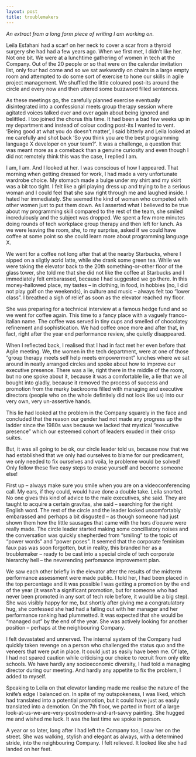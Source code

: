 ```yaml
---
layout: post
title: troublemakers
---
```


_An extract from a long form piece of writing I am working on._



Leila Esfahani had a scarf on her neck to cover a scar from a thyroid surgery she had had a few years ago. When we first met, I didn’t like her. Not one bit. We were at a lunchtime gathering of women in tech at the Company. Out of the 20 people or so that were on the calendar invitation list, only four had come and so we sat awkwardly on chairs in a large empty room and attempted to do some sort of exercise to hone our skills in agile project management. We shuffled the little coloured post-its around the circle and every now and then uttered some buzzword filled sentences.

As these meetings go, the carefully planned exercise eventually disintegrated into a confessional meets group therapy session where agitated voices talked over and over again about being ignored and belittled. I too joined the chorus this time. It had been a bad few weeks up in my department and instead of colour coding post-its I wanted to vent. ‘Being good at what you do doesn’t matter’, I said bitterly and Leila looked at me carefully and shot back ‘So you think you are the best programming language X developer on your team?’. It was a challenge, a question that was meant more as a comeback than a genuine curiosity and even though I did not remotely think this was the case, I replied I am. 

I am, I am. And I looked at her. I was conscious of how I appeared. That morning when getting dressed for work, I had made a very unfortunate wardrobe choice. My stomach made a bulge under my shirt and my skirt was a bit too tight. I felt like a girl playing dress up and trying to be a serious woman and I could feel that she saw right through me and laughed inside. 
I hated her immediately. She seemed the kind of woman who competed with other women just to put them down. As I asserted what I believed to be true about my programming skill compared to the rest of the team, she smiled incredulously and the subject was dropped. We spent a few more minutes doing rounds of tech workplace group therapy and then left for lunch. As we were leaving the room, she, to my surprise, asked if we could have coffee at some point so she could learn more about programming language X. 


We went for a coffee not long after that at the nearby Starbucks, where I sipped on a sligtly acrid latte, while she drank some green tea. While we were taking the elevator back to the 20th something-or-other floor of the glass tower, she told me that she did not like the coffee at Starbucks and I immediately felt embarassed, because I had suggested we go there. In this money-hallowed place, my tastes – in clothing, in food, in hobbies (no, I did not play golf on the weekends), in culture and music – always felt too “lower class”. I breathed a sigh of relief as soon as the elevator reached my floor. 

She was preparing for a technical interview at a famous hedge fund and so we went for coffee again. This time to a fancy place with a vaguely franco-italian name. The coffee was served in tiny cups and smelled of chocolatey refinement and sophistication. We had coffee once more and after that, in fact, right after the year end performance review, she quietly disappeared. 

When I reflected back, I realised that I had in fact met her even before that Agile meeting. We, the women in the tech department, were at one of those “group therapy meets self help meets empowerment” lunches where we sat around in neatly arranged circles and spoke about how to improve our executive presence. There was a lie, right there in the middle of the room, but no one spoke about it, because it was a comfortable lie, a lie that we all bought into gladly, because it removed the process of success and promotion from the murky backrooms filled with managing and executive directors (people who on the whole definitely did not look like us) into our very own, very un-assertive hands. 

This lie had looked at the problem in the Company squarely in the face and concluded that the reason our gender had not made any progress up the ladder since the 1980s was because we lacked that mystical “executive presence” which our esteemed cohort of leaders exuded in their crisp suites. 

But, it was all going to be ok, our circle leader told us, because now that we had established that we only had ourselves to blame for our predicament, we only needed to fix ourselves and voila, le probleme would be solved! Only follow these five easy steps to erase yourself and become someone else!

First up – always make sure you smile when you are on a videoconferencing call. My ears, if they could, would have done a double take. Leila snorted. No one gives this kind of advice to the male executives, she said. They are taught to acquire a certain gravitas, she said – searching for the right English word. The rest of the circle and the leader looked uncomfortably embarassed and perhaps a bit disgusted – as though someone had just shown them how the little sausages that came with the hors d’oeuvre were really made. The circle leader started making some concilliatory noises and the conversation was quickly shepherded from “smiling” to the topic of “power words” and “power poses”. It seemed that the corporate feminism faux pas was soon forgotten, but in reality, this branded her as a troublemaker – ready to be cast into a special circle of tech corporate hierarchy hell – the neverending perfomance improvement plan. 


We saw each other briefly in the elevator after the results of the midterm performance assessment were made public. I told her, I had been placed in the top percentage and it was possible I was getting a promotion by the end of the year (it wasn’t a significant promotion, but for someone who had never been promoted in any sort of tech role before, it would be a big step). She was visibly happy for me, but shortly after giving me a congratulatory hug, she confessed she had had a falling out with her manager and her performance ranking had plummetted. It was expected that she would be “managed out” by the end of the year. She was actively looking for another position – perhaps at the neighbouring Company. 


I felt devastated and unnerved. The internal system of the Company had quickly taken revenge on a person who challenged the status quo and the veneers that were put in place. It could just as easily have been me. Of late, I had not spared caution while criticising our choice to recruit from only elite schools. We have hardly any socioeconomic diversity, I had told a managing director during our meeting. And hardly any appetite to fix the problem, I added to myself.
 
Speaking to Leila on that elevator landing made me realise the nature of the knife’s edge I balanced on. In spite of my outspokeness, I was liked, which had translated into a potential promotion, but it could have just as easily translated into a demotion. On the 7th floor, we parted in front of a large look-at-us-we-are-very-postmodern-and-art-savvy painting. She hugged me and wished me luck. It was the last time we spoke in person. 

A year or so later, long after I had left the Company too, I saw her on the street. She was walking, stylish and elegant as always, with a determined stride, into the neighbouring Company. I felt relieved. It looked like she had landed on her feet. 

